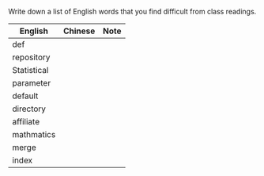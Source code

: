 
Write down a list of English words that you find difficult from class readings. 

English|Chinese|Note
---|---|---
def||
repository||
Statistical||
parameter||
default||
directory||
affiliate||
mathmatics||
merge||
index||

